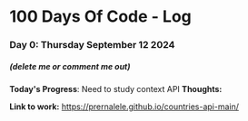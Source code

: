 # 100 Days Of Code - Log

### Day 0: Thursday September 12 2024
##### (delete me or comment me out)

**Today's Progress**: Need to study context API
**Thoughts:** 

**Link to work:** 
https://prernalele.github.io/countries-api-main/ 
